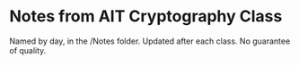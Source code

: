 # Notes from AIT Cryptography Class

Named by day, in the /Notes folder. Updated after each class. No guarantee of quality.
